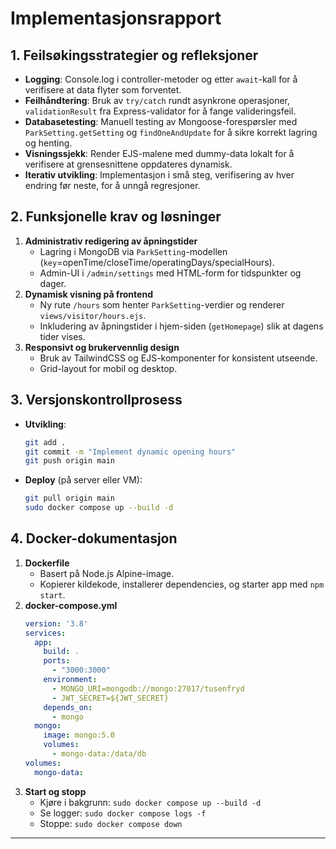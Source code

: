 # Implementasjonsrapport

## 1. Feilsøkingsstrategier og refleksjoner
- **Logging**: Console.log i controller-metoder og etter `await`-kall for å verifisere at data flyter som forventet.
- **Feilhåndtering**: Bruk av `try/catch` rundt asynkrone operasjoner, `validationResult` fra Express-validator for å fange valideringsfeil.
- **Databasetesting**: Manuell testing av Mongoose-forespørsler med `ParkSetting.getSetting` og `findOneAndUpdate` for å sikre korrekt lagring og henting.
- **Visningssjekk**: Render EJS-malene med dummy-data lokalt for å verifisere at grensesnittene oppdateres dynamisk.
- **Iterativ utvikling**: Implementasjon i små steg, verifisering av hver endring før neste, for å unngå regresjoner.

## 2. Funksjonelle krav og løsninger
1. **Administrativ redigering av åpningstider**
   - Lagring i MongoDB via `ParkSetting`-modellen (`key`=openTime/closeTime/operatingDays/specialHours).
   - Admin-UI i `/admin/settings` med HTML-form for tidspunkter og dager.
2. **Dynamisk visning på frontend**
   - Ny rute `/hours` som henter `ParkSetting`-verdier og renderer `views/visitor/hours.ejs`.
   - Inkludering av åpningstider i hjem-siden (`getHomepage`) slik at dagens tider vises.
3. **Responsivt og brukervennlig design**
   - Bruk av TailwindCSS og EJS-komponenter for konsistent utseende.
   - Grid-layout for mobil og desktop.

## 3. Versjonskontrollprosess
- **Utvikling**: 
  ```bash
  git add .
  git commit -m "Implement dynamic opening hours"
  git push origin main
  ```
- **Deploy** (på server eller VM):
  ```bash
  git pull origin main
  sudo docker compose up --build -d
  ```

## 4. Docker-dokumentasjon
1. **Dockerfile**
   - Basert på Node.js Alpine-image.
   - Kopierer kildekode, installerer dependencies, og starter app med `npm start`.
2. **docker-compose.yml**
   ```yaml
   version: '3.8'
   services:
     app:
       build: .
       ports:
         - "3000:3000"
       environment:
         - MONGO_URI=mongodb://mongo:27017/tusenfryd
         - JWT_SECRET=${JWT_SECRET}
       depends_on:
         - mongo
     mongo:
       image: mongo:5.0
       volumes:
         - mongo-data:/data/db
   volumes:
     mongo-data:
   ```
3. **Start og stopp**
   - Kjøre i bakgrunn: `sudo docker compose up --build -d`
   - Se logger: `sudo docker compose logs -f`
   - Stoppe: `sudo docker compose down`

---